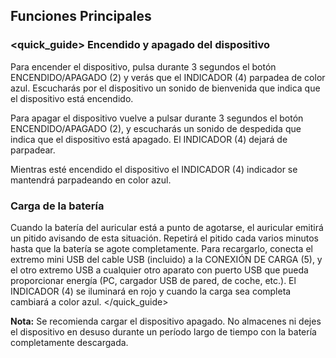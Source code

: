 ## Funciones Principales

### <quick_guide> Encendido y apagado del dispositivo

Para encender el dispositivo, pulsa durante 3 segundos el botón ENCENDIDO/APAGADO (2) y verás que el INDICADOR (4) parpadea de color azul. Escucharás por el dispositivo un sonido de bienvenida que indica que el dispositivo está encendido.

Para apagar el dispositivo vuelve a pulsar durante 3 segundos el botón ENCENDIDO/APAGADO (2),  y escucharás un sonido de despedida que indica que el dispositivo está apagado. El INDICADOR  (4) dejará de parpadear.

Mientras esté encendido el dispositivo el INDICADOR (4) indicador se mantendrá parpadeando en color azul.

### Carga de la batería

Cuando la batería del auricular está a punto de agotarse, el auricular emitirá un pitido avisando de esta situación. Repetirá el pitido cada varios minutos hasta que la batería se agote completamente. Para recargarlo, conecta el extremo mini USB del cable USB (incluido) a la CONEXIÓN DE CARGA (5), y el otro extremo USB a cualquier otro aparato con puerto USB que pueda proporcionar energía (PC, cargador USB de pared, de coche, etc.). El INDICADOR (4) se iluminará en rojo y cuando la carga sea completa cambiará a color azul.
</unique> </quick_guide>

**Nota:** Se recomienda cargar el dispositivo apagado. No almacenes ni dejes el dispositivo en desuso durante un período largo de tiempo con la batería completamente descargada.
